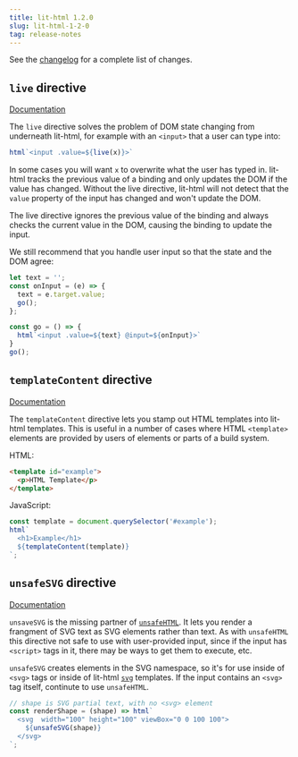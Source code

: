 ```yaml
---
title: lit-html 1.2.0
slug: lit-html-1-2-0
tag: release-notes
---
```


See the [changelog](https://github.com/Polymer/lit-html/blob/master/CHANGELOG.md) for a complete list of changes.

## `live` directive

[Documentation](../template-reference#live)

The `live` directive solves the problem of DOM state changing from underneath lit-html, for example with an `<input>` that a user can type into:

```js
html`<input .value=${live(x)}>`
```

In some cases you will want `x` to overwrite what the user has typed in. lit-html tracks the previous value of a binding and only updates the DOM if the value has changed. Without the live directive, lit-html will not detect that the `value` property of the input has changed and won't update the DOM.

The live directive ignores the previous value of the binding and always checks the current value in the DOM, causing the binding to update the input.

We still recommend that you handle user input so that the state and the DOM agree:

```ts
let text = '';
const onInput = (e) => {
  text = e.target.value;
  go();
};

const go = () => {
  html`<input .value=${text} @input=${onInput}>`
}
go();
```

## `templateContent` directive

[Documentation](../template-reference#templatecontent)

The `templateContent` directive lets you stamp out HTML templates into lit-html templates. This is useful in a number of cases where HTML `<template>` elements are provided by users of elements or parts of a build system.

HTML:
```html
<template id="example">
  <p>HTML Template</p>
</template>
```

JavaScript:
```js
const template = document.querySelector('#example');
html`
  <h1>Example</h1>
  ${templateContent(template)}
`;
```

## `unsafeSVG` directive

[Documentation](../template-reference#unsafesvg)

`unsaveSVG` is the missing partner of [`unsafeHTML`](../template-reference#unsafehtml). It lets you render a frangment of SVG text as SVG elements rather than text. As with `unsafeHTML` this directive not safe to use with user-provided input, since if the input has `<script>` tags in it, there may be ways to get them to execute, etc.

`unsafeSVG` creates elements in the SVG namespace, so it's for use inside of `<svg>` tags or inside of lit-html [`svg`](/api/modules/lit_html.html#svg) templates. If the input contains an `<svg>` tag itself, continute to use `unsafeHTML`.

```js
// shape is SVG partial text, with no <svg> element
const renderShape = (shape) => html`
  <svg  width="100" height="100" viewBox="0 0 100 100">
    ${unsafeSVG(shape)}
  </svg>
`;
```
